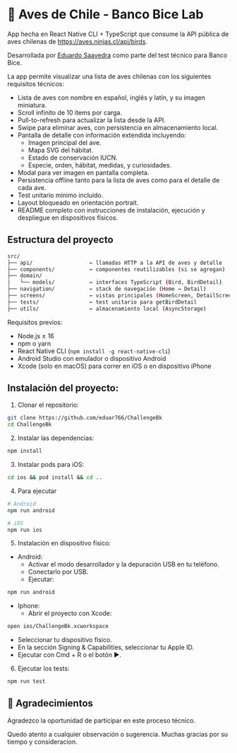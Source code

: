 # 📱 Aves de Chile - Banco Bice Lab

App hecha en React Native CLI + TypeScript que consume la API pública de aves chilenas de https://aves.ninjas.cl/api/birds.

Desarrollada por [Eduardo Saavedra](https://www.saavedratech.dev/) como parte del test técnico para Banco Bice.

La app permite visualizar una lista de aves chilenas con los siguientes requisitos técnicos:

- Lista de aves con nombre en español, inglés y latín, y su imagen miniatura.
- Scroll infinito de 10 ítems por carga.
- Pull-to-refresh para actualizar la lista desde la API.
- Swipe para eliminar aves, con persistencia en almacenamiento local.
- Pantalla de detalle con información extendida incluyendo:
  - Imagen principal del ave.
  - Mapa SVG del hábitat.
  - Estado de conservación IUCN.
  - Especie, orden, hábitat, medidas, y curiosidades.
- Modal para ver imagen en pantalla completa.
- Persistencia offline tanto para la lista de aves como para el detalle de cada ave.
- Test unitario mínimo incluido.
- Layout bloqueado en orientación portrait.
- README completo con instrucciones de instalación, ejecución y despliegue en dispositivos físicos.

## Estructura del proyecto
```bash
src/
├── api/                  ← llamadas HTTP a la API de aves y detalle
├── components/           ← componentes reutilizables (si se agregan)
├── domain/
│   └── models/           ← interfaces TypeScript (Bird, BirdDetail)
├── navigation/           ← stack de navegación (Home → Detail)
├── screens/              ← vistas principales (HomeScreen, DetailScreen)
├── tests/                ← test unitario para getBirdDetail
├── utils/                ← almacenamiento local (AsyncStorage)
```


Requisitos previos:

- Node.js ≥ 16
- npm o yarn
- React Native CLI (`npm install -g react-native-cli`)
- Android Studio con emulador o dispositivo Android
- Xcode (solo en macOS) para correr en iOS o en dispositivo iPhone

## Instalación del proyecto:

1. Clonar el repositorio:
```bash
git clone https://github.com/eduar766/ChallengeBk
cd ChallengeBk
```

2. Instalar las dependencias:
```bash
npm install
```

3. Instalar pods para iOS:
```bash
cd ios && pod install && cd ..
```

4. Para ejecutar
```bash
# Android
npm run android

# iOS
npm run ios
```

5. Instalación en dispositivo físico:

- Android:
  - Activar el modo desarrollador y la depuración USB en tu teléfono.
  - Conectarlo por USB.
  - Ejecutar:
```bash
npm run android
```

- Iphone:
  - Abrir el proyecto con Xcode:
```bash
open ios/ChallengeBk.xcworkspace
```
  - Seleccionar tu dispositivo físico.
  - En la sección Signing & Capabilities, seleccionar tu Apple ID.
  - Ejecutar con Cmd + R o el botón ▶.

6. Ejecutar los tests:
```bash
npm run test
```


## 🙏 Agradecimientos

Agradezco la oportunidad de participar en este proceso técnico. 

Quedo atento a cualquier observación o sugerencia. Muchas gracias por su tiempo y consideracion.